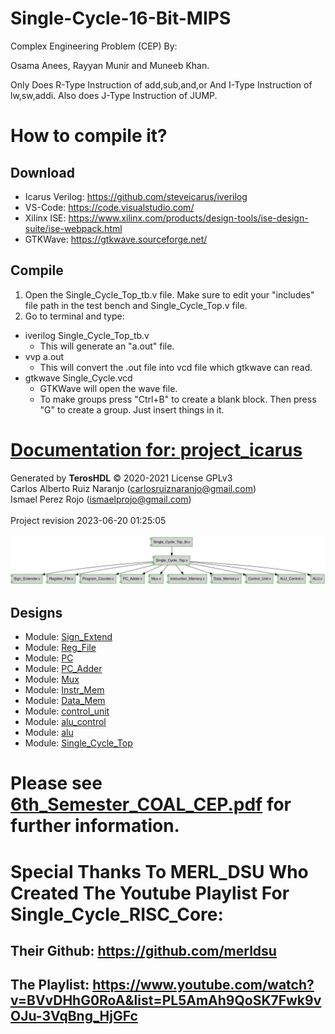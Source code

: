 # Single-Cycle-16-Bit-MIPS
Complex Engineering Problem (CEP) By:


Osama Anees, Rayyan Munir and Muneeb Khan.


Only Does R-Type Instruction of add,sub,and,or And I-Type Instruction of lw,sw,addi. Also does J-Type Instruction of JUMP.
# How to compile it?
## Download 
+ Icarus Verilog: https://github.com/steveicarus/iverilog
+ VS-Code: https://code.visualstudio.com/
+ Xilinx ISE: https://www.xilinx.com/products/design-tools/ise-design-suite/ise-webpack.html
+ GTKWave: https://gtkwave.sourceforge.net/
## Compile
1. Open the Single_Cycle_Top_tb.v file. Make sure to edit your "includes" file path in the test bench and Single_Cycle_Top.v file.
2. Go to terminal and type: 
  + iverilog Single_Cycle_Top_tb.v
    + This will generate an "a.out" file.
  + vvp a.out
    + This will convert the .out file into vcd file which gtkwave can read.
  + gtkwave Single_Cycle.vcd
    + GTKWave will open the wave file.
    + To make groups press "Ctrl+B" to create a blank block. Then press "G" to create a group. Just insert things in it.


# [Documentation for: project_icarus](https://0sama-mirza.github.io/Single-Cycle-16-Bit-MIPS/Doc/index.html)

Generated by **TerosHDL** © 2020-2021 License GPLv3<br>Carlos Alberto Ruiz Naranjo (carlosruiznaranjo@gmail.com)<br>Ismael Perez Rojo (ismaelprojo@gmail.com)<br><br>Project revision 2023-06-20 01:25:05<br><br>
![system](Doc/doc_internal/dependency_graph.svg "System")
## Designs

- Module: [Sign_Extend ](Doc/doc_internal/Sign_Extender.md)
- Module: [Reg_File ](Doc/doc_internal/Register_File.md)
- Module: [PC ](Doc/doc_internal/Program_Counter.md)
- Module: [PC_Adder ](Doc/doc_internal/PC_Adder.md)
- Module: [Mux ](Doc/doc_internal/Mux.md)
- Module: [Instr_Mem ](Doc/doc_internal/Instruction_Memory.md)
- Module: [Data_Mem ](Doc/doc_internal/Data_Memory.md)
- Module: [control_unit ](Doc/doc_internal/Control_Unit.md)
- Module: [alu_control ](Doc/doc_internal/ALU_Control.md)
- Module: [alu ](Doc/doc_internal/ALU.md)
- Module: [Single_Cycle_Top ](Doc/doc_internal/Single_Cycle_Top.md)



# Please see [6th_Semester_COAL_CEP.pdf](https://github.com/0sama-Mirza/Single-Cycle-16-Bit-MIPS/blob/main/Doc/6th_Semester_DSD_CEP.pdf) for further information.
# Special Thanks To MERL_DSU Who Created The Youtube Playlist For Single_Cycle_RISC_Core:
## Their Github: https://github.com/merldsu
## The Playlist: https://www.youtube.com/watch?v=BVvDHhG0RoA&list=PL5AmAh9QoSK7Fwk9vOJu-3VqBng_HjGFc

